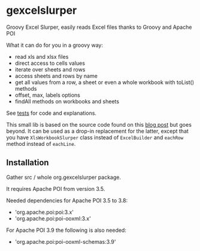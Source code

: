gexcelslurper
=============

Groovy Excel Slurper, easily reads Excel files thanks to Groovy and Apache POI

What it can do for you in a groovy way:
* read xls and xlsx files
* direct access to cells values
* iterate over sheets and rows
* access sheets and rows by name
* get all values from a row, a sheet or even a whole workbook with toList() methods
* offset, max, labels options
* findAll methods on workbooks and sheets

See [tests](https://github.com/florent-blanvillain/gexcelslurper/blob/master/test/org/gexcelslurper/ExcelSlurperTest.groovy) for code and explanations.

This small lib is based on the source code found on this [blog post](http://www.technipelago.se/content/technipelago/blog/44) but goes beyond.
It can be used as a drop-in replacement for the latter, except that you have `XlsWorkbookSlurper` class instead of `ExcelBuilder` and `eachRow` method instead of `eachLine`.

## Installation

Gather src / whole org.gexcelslurper package.

It requires Apache POI from version 3.5.

Needed dependencies for Apache POI 3.5 to 3.8:
* 'org.apache.poi:poi:3.x'
* 'org.apache.poi:poi-ooxml:3.x'

For Apache POI 3.9 the following is also needed:
* 'org.apache.poi:poi-ooxml-schemas:3.9'



